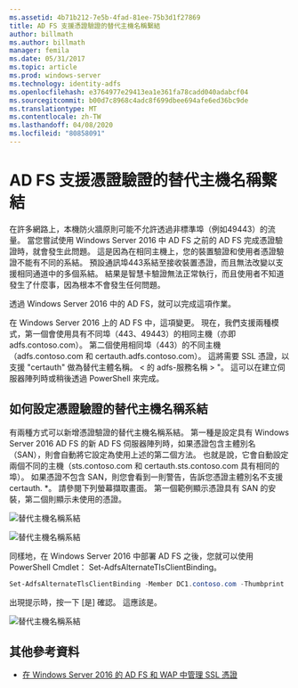 ```yaml
---
ms.assetid: 4b71b212-7e5b-4fad-81ee-75b3d1f27869
title: AD FS 支援憑證驗證的替代主機名稱繫結
author: billmath
ms.author: billmath
manager: femila
ms.date: 05/31/2017
ms.topic: article
ms.prod: windows-server
ms.technology: identity-adfs
ms.openlocfilehash: e3764977e29413ea1e361fa78cadd040adabcf04
ms.sourcegitcommit: b00d7c8968c4adc8f699dbee694afe6ed36bc9de
ms.translationtype: MT
ms.contentlocale: zh-TW
ms.lasthandoff: 04/08/2020
ms.locfileid: "80858091"
---
```

# <a name="ad-fs-support-for-alternate-hostname-binding-for-certificate-authentication"></a>AD FS 支援憑證驗證的替代主機名稱繫結

在許多網路上，本機防火牆原則可能不允許透過非標準埠（例如49443）的流量。 當您嘗試使用 Windows Server 2016 中 AD FS 之前的 AD FS 完成憑證驗證時，就會發生此問題。 這是因為在相同主機上，您的裝置驗證和使用者憑證驗證不能有不同的系結。 預設通訊埠443系結至接收裝置憑證，而且無法改變以支援相同通道中的多個系結。 結果是智慧卡驗證無法正常執行，而且使用者不知道發生了什麼事，因為根本不會發生任何問題。  
  
透過 Windows Server 2016 中的 AD FS，就可以完成這項作業。
  
在 Windows Server 2016 上的 AD FS 中，這項變更。 現在，我們支援兩種模式，第一個會使用具有不同埠（443、49443）的相同主機（亦即 adfs.contoso.com）。 第二個使用相同埠（443）的不同主機（adfs.contoso.com 和 certauth.adfs.contoso.com）。 這將需要 SSL 憑證，以支援 "certauth" 做為替代主體名稱。 < 的 adfs-服務名稱 > "。 這可以在建立伺服器陣列時或稍後透過 PowerShell 來完成。  
  
## <a name="how-to-configure-alternate-host-name-binding-for-certificate-authentication"></a>如何設定憑證驗證的替代主機名稱系結  
有兩種方式可以新增憑證驗證的替代主機名稱系結。 第一種是設定具有 Windows Server 2016 AD FS 的新 AD FS 伺服器陣列時，如果憑證包含主體別名（SAN），則會自動將它設定為使用上述的第二個方法。 也就是說，它會自動設定兩個不同的主機（sts.contoso.com 和 certauth.sts.contoso.com 具有相同的埠）。 如果憑證不包含 SAN，則您會看到一則警告，告訴您憑證主體別名不支援 certauth. *。 請參閱下列螢幕擷取畫面。 第一個範例顯示憑證具有 SAN 的安裝，第二個則顯示未使用的憑證。  
  
![替代主機名稱系結](media/AD-FS-support-for-alternate-hostname-binding-for-certificate-authentication/ADFS_CA_1.png)  
  
![替代主機名稱系結](media/AD-FS-support-for-alternate-hostname-binding-for-certificate-authentication/ADFS_CA_2.png)  
  
同樣地，在 Windows Server 2016 中部署 AD FS 之後，您就可以使用 PowerShell Cmdlet： Set-AdfsAlternateTlsClientBinding。
  
```powershell
Set-AdfsAlternateTlsClientBinding -Member DC1.contoso.com -Thumbprint '<thumbprint of cert>'
```

出現提示時，按一下 [是] 確認。  這應該是。

![替代主機名稱系結](media/AD-FS-support-for-alternate-hostname-binding-for-certificate-authentication/ADFS_CA_3.png)

## <a name="additional-references"></a>其他參考資料

* [在 Windows Server 2016 的 AD FS 和 WAP 中管理 SSL 憑證](../operations/Manage-SSL-Certificates-AD-FS-WAP-2016.md)
